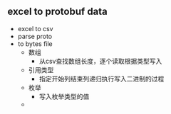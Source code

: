 ## excel to protobuf data
- excel to csv
- parse proto
- to bytes file
  - 数组
    - 从csv查找数组长度，逐个读取根据类型写入
  - 引用类型
    - 指定开始列结束列递归执行写入二进制的过程
  - 枚举
    - 写入枚举类型的值
  - 